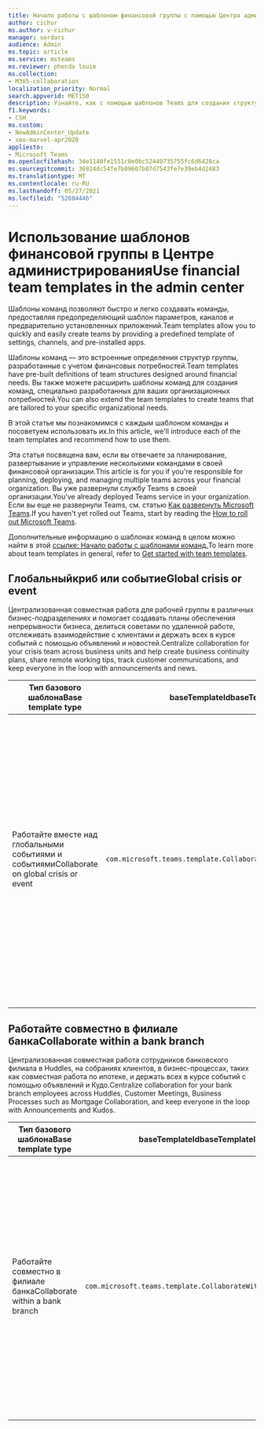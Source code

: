 ```yaml
---
title: Начало работы с шаблоном финансовой группы с помощью Центра администрирования
author: cichur
ms.author: v-cichur
manager: serdars
audience: Admin
ms.topic: article
ms.service: msteams
ms.reviewer: phecda louie
ms.collection:
- M365-collaboration
localization_priority: Normal
search.appverid: MET150
description: Узнайте, как с помощью шаблонов Teams для создания структур групп, предназначенных для финансовых потребностей, за счет предоставления предопределельных параметров, каналов и предварительно установленных приложений с помощью Центра администрирования.
f1.keywords:
- CSH
ms.custom:
- NewAdminCenter_Update
- seo-marvel-apr2020
appliesto:
- Microsoft Teams
ms.openlocfilehash: 34e1140fe1551c0e0bc52449735755fc6d6428ca
ms.sourcegitcommit: 36924dc54fe7b09607b07d7543fe7e39eb4d2483
ms.translationtype: MT
ms.contentlocale: ru-RU
ms.lasthandoff: 05/27/2021
ms.locfileid: "52684446"
---
```

# <a name="use-financial-team-templates-in-the-admin-center"></a><span data-ttu-id="4c859-103">Использование шаблонов финансовой группы в Центре администрирования</span><span class="sxs-lookup"><span data-stu-id="4c859-103">Use financial team templates in the admin center</span></span>

<span data-ttu-id="4c859-104">Шаблоны команд позволяют быстро и легко создавать команды, предоставляя предопределяющий шаблон параметров, каналов и предварительно установленных приложений.</span><span class="sxs-lookup"><span data-stu-id="4c859-104">Team templates allow you to quickly and easily create teams by providing a predefined template of settings, channels, and pre-installed apps.</span></span>

<span data-ttu-id="4c859-105">Шаблоны команд — это встроенные определения структур группы, разработанные с учетом финансовых потребностей.</span><span class="sxs-lookup"><span data-stu-id="4c859-105">Team templates have pre-built definitions of team structures designed around financial needs.</span></span> <span data-ttu-id="4c859-106">Вы также можете расширить шаблоны команд для создания команд, специально разработанных для ваших организационных потребностей.</span><span class="sxs-lookup"><span data-stu-id="4c859-106">You can also extend the team templates to create teams that are tailored to your specific organizational needs.</span></span>

<span data-ttu-id="4c859-107">В этой статье мы познакомимся с каждым шаблоном команды и посоветуем использовать их.</span><span class="sxs-lookup"><span data-stu-id="4c859-107">In this article, we'll introduce each of the team templates and recommend how to use them.</span></span>

<span data-ttu-id="4c859-108">Эта статья посвящена вам, если вы отвечаете за планирование, развертывание и управление несколькими командами в своей финансовой организации.</span><span class="sxs-lookup"><span data-stu-id="4c859-108">This article is for you if you're responsible for planning, deploying, and managing multiple teams across your financial organization.</span></span> <span data-ttu-id="4c859-109">Вы уже развернули службу Teams в своей организации.</span><span class="sxs-lookup"><span data-stu-id="4c859-109">You've already deployed Teams service in your organization.</span></span> <span data-ttu-id="4c859-110">Если вы еще не развернули Teams, см. статью [Как развернуть Microsoft Teams](./deploy-overview.md).</span><span class="sxs-lookup"><span data-stu-id="4c859-110">If you haven't yet rolled out Teams, start by reading the [How to roll out Microsoft Teams](./deploy-overview.md).</span></span>

<span data-ttu-id="4c859-111">Дополнительные информацию о шаблонах команд в целом можно найти в этой [ссылке: Начало работы с шаблонами команд.](get-started-with-teams-templates-in-the-admin-console.md)</span><span class="sxs-lookup"><span data-stu-id="4c859-111">To learn more about team templates in general, refer to [Get started with team templates](get-started-with-teams-templates-in-the-admin-console.md).</span></span>

## <a name="global-crisis-or-event"></a><span data-ttu-id="4c859-112">Глобальныйкриб или событие</span><span class="sxs-lookup"><span data-stu-id="4c859-112">Global crisis or event</span></span>

<span data-ttu-id="4c859-113">Централизованная совместная работа для рабочей группы в различных бизнес-подразделениях и помогает создавать планы обеспечения непрерывности бизнеса, делиться советами по удаленной работе, отслеживать взаимодействие с клиентами и держать всех в курсе событий с помощью объявлений и новостей.</span><span class="sxs-lookup"><span data-stu-id="4c859-113">Centralize collaboration for your crisis team across business units and help create business continuity plans, share remote working tips, track customer communications, and keep everyone in the loop with announcements and news.</span></span>

| <span data-ttu-id="4c859-114">Тип базового шаблона</span><span class="sxs-lookup"><span data-stu-id="4c859-114">Base template type</span></span>|<span data-ttu-id="4c859-115">baseTemplateId</span><span class="sxs-lookup"><span data-stu-id="4c859-115">baseTemplateId</span></span> | <span data-ttu-id="4c859-116">Свойства базового шаблона</span><span class="sxs-lookup"><span data-stu-id="4c859-116">Properties that come with this base template</span></span> |
| ------------------|-- |----------------------------------------------------- |
| <span data-ttu-id="4c859-117">Работайте вместе над глобальными событиями и событиями</span><span class="sxs-lookup"><span data-stu-id="4c859-117">Collaborate on global crisis or event</span></span>|`com.microsoft.teams.template.CollaborateOnAGlobalCrisisOrEvent` |<span data-ttu-id="4c859-118">Каналы:</span><span class="sxs-lookup"><span data-stu-id="4c859-118">Channels:</span></span> <ul><li><span data-ttu-id="4c859-119">Общие</span><span class="sxs-lookup"><span data-stu-id="4c859-119">General</span></span><li><span data-ttu-id="4c859-120">Объявления</span><span class="sxs-lookup"><span data-stu-id="4c859-120">Announcements</span></span></li><li><span data-ttu-id="4c859-121">Новости мира</span><span class="sxs-lookup"><span data-stu-id="4c859-121">World news</span></span></li><li><span data-ttu-id="4c859-122">Непрерывность бизнеса</span><span class="sxs-lookup"><span data-stu-id="4c859-122">Business continuity</span></span></li><li><span data-ttu-id="4c859-123">Удаленная работа</span><span class="sxs-lookup"><span data-stu-id="4c859-123">Remote working</span></span></li><li><span data-ttu-id="4c859-124">Внутренние запятые</span><span class="sxs-lookup"><span data-stu-id="4c859-124">Internal comms</span></span></li><li><span data-ttu-id="4c859-125">Внешние запятые</span><span class="sxs-lookup"><span data-stu-id="4c859-125">External comms</span></span></li><li><span data-ttu-id="4c859-126">Запрос на утверждение</span><span class="sxs-lookup"><span data-stu-id="4c859-126">Approvals request</span></span></li><li><span data-ttu-id="4c859-127">Жалобы клиентов</span><span class="sxs-lookup"><span data-stu-id="4c859-127">Customer complaints</span></span></li><li><span data-ttu-id="4c859-128">Слава</span><span class="sxs-lookup"><span data-stu-id="4c859-128">Kudos</span></span></li><li><span data-ttu-id="4c859-129">Обновление руководства</span><span class="sxs-lookup"><span data-stu-id="4c859-129">Executive update</span></span></li></ul><span data-ttu-id="4c859-130">Приложения:</span><span class="sxs-lookup"><span data-stu-id="4c859-130">Apps:</span></span> <ul><li><span data-ttu-id="4c859-131">Благодарность</span><span class="sxs-lookup"><span data-stu-id="4c859-131">Praise</span></span></li><li><span data-ttu-id="4c859-132">Вики</span><span class="sxs-lookup"><span data-stu-id="4c859-132">Wiki</span></span></li><li><span data-ttu-id="4c859-133">Сайт</span><span class="sxs-lookup"><span data-stu-id="4c859-133">Website</span></span></li><li><span data-ttu-id="4c859-134">Планировщик</span><span class="sxs-lookup"><span data-stu-id="4c859-134">Planner</span></span></li></ul>|
||||

## <a name="collaborate-within-a-bank-branch"></a><span data-ttu-id="4c859-135">Работайте совместно в филиале банка</span><span class="sxs-lookup"><span data-stu-id="4c859-135">Collaborate within a bank branch</span></span>

<span data-ttu-id="4c859-136">Централизованная совместная работа сотрудников банковского филиала в Huddles, на собраниях клиентов, в бизнес-процессах, таких как совместная работа по ипотеке, и держать всех в курсе событий с помощью объявлений и Кудо.</span><span class="sxs-lookup"><span data-stu-id="4c859-136">Centralize collaboration for your bank branch employees across Huddles, Customer Meetings, Business Processes such as Mortgage Collaboration, and keep everyone in the loop with Announcements and Kudos.</span></span>

| <span data-ttu-id="4c859-137">Тип базового шаблона</span><span class="sxs-lookup"><span data-stu-id="4c859-137">Base template type</span></span> |<span data-ttu-id="4c859-138">baseTemplateId</span><span class="sxs-lookup"><span data-stu-id="4c859-138">baseTemplateId</span></span>| <span data-ttu-id="4c859-139">Свойства базового шаблона</span><span class="sxs-lookup"><span data-stu-id="4c859-139">Properties that come with this base template</span></span> |
| ------------------ |--|----------------------------------------------------- |
|<span data-ttu-id="4c859-140">Работайте совместно в филиале банка</span><span class="sxs-lookup"><span data-stu-id="4c859-140">Collaborate within a bank branch</span></span>|`com.microsoft.teams.template.CollaborateWithinABankBranch` |<span data-ttu-id="4c859-141">Каналы:</span><span class="sxs-lookup"><span data-stu-id="4c859-141">Channels:</span></span> <ul><li><span data-ttu-id="4c859-142">Общие</span><span class="sxs-lookup"><span data-stu-id="4c859-142">General</span></span><li><span data-ttu-id="4c859-143">Объявления</span><span class="sxs-lookup"><span data-stu-id="4c859-143">Announcements</span></span></li><li><span data-ttu-id="4c859-144">Совещания</span><span class="sxs-lookup"><span data-stu-id="4c859-144">Huddles</span></span></li><li><span data-ttu-id="4c859-145">Собрания клиентов</span><span class="sxs-lookup"><span data-stu-id="4c859-145">Customer meetings</span></span></li><li><span data-ttu-id="4c859-146">Запрос на утверждение</span><span class="sxs-lookup"><span data-stu-id="4c859-146">Approvals Request</span></span></li><li><span data-ttu-id="4c859-147">Коучинг</span><span class="sxs-lookup"><span data-stu-id="4c859-147">Coaching</span></span></li><li><span data-ttu-id="4c859-148">Разработка навыков</span><span class="sxs-lookup"><span data-stu-id="4c859-148">Skills development</span></span></li><li><span data-ttu-id="4c859-149">Обработка ссуды</span><span class="sxs-lookup"><span data-stu-id="4c859-149">Loan processing</span></span></li><li><span data-ttu-id="4c859-150">Жалобы клиентов</span><span class="sxs-lookup"><span data-stu-id="4c859-150">Customer complaints</span></span></li><li><span data-ttu-id="4c859-151">Слава</span><span class="sxs-lookup"><span data-stu-id="4c859-151">Kudos</span></span></li><li><span data-ttu-id="4c859-152">Интересные материалы</span><span class="sxs-lookup"><span data-stu-id="4c859-152">Fun stuff</span></span></li><li><span data-ttu-id="4c859-153">Соответствие требованиям</span><span class="sxs-lookup"><span data-stu-id="4c859-153">Compliance</span></span></li></ul><span data-ttu-id="4c859-154">Приложения:</span><span class="sxs-lookup"><span data-stu-id="4c859-154">Apps:</span></span><ul><li><span data-ttu-id="4c859-155">Благодарность</span><span class="sxs-lookup"><span data-stu-id="4c859-155">Praise</span></span></li></ul>|
||||